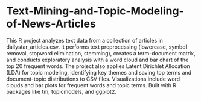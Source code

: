 # Text-Mining-and-Topic-Modeling-of-News-Articles
This R project analyzes text data from a collection of articles in dailystar_articles.csv. It performs text preprocessing (lowercase, symbol removal, stopword elimination, stemming), creates a term-document matrix, and conducts exploratory analysis with a word cloud and bar chart of the top 20 frequent words. The project also applies Latent Dirichlet Allocation (LDA) for topic modeling, identifying key themes and saving top terms and document-topic distributions to CSV files. Visualizations include word clouds and bar plots for frequent words and topic terms. Built with R packages like tm, topicmodels, and ggplot2.
